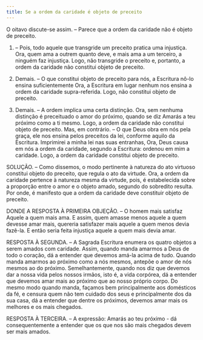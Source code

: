 ```yaml
---
title: Se a ordem da caridade é objeto de preceito
---
```


O oitavo discute-se assim. – Parece que a ordem da caridade não é objeto de preceito.  

1. – Pois, todo aquele que transgride um preceito pratica uma injustiça. Ora, quem ama a outrem quanto deve, e mais ama a um terceiro, a ninguém faz injustiça. Logo, não transgride o preceito e, portanto, a ordem da caridade não constitui objeto de preceito.  

2. Demais. – O que constitui objeto de preceito para nós, a Escritura nô-lo ensina suficientemente Ora, a Escritura em lugar nenhum nos ensina a ordem da caridade supra-referida. Logo, não constitui objeto de preceito.  

3. Demais. – A ordem implica uma certa distinção. Ora, sem nenhuma distinção é preceituado o amor do próximo, quando se diz Amarás a teu próximo como a ti mesmo. Logo, a ordem da caridade não constitui objeto de preceito.  Mas, em contrário. – O que Deus obra em nós pela graça, ele nos ensina pelos preceitos da lei, conforme aquilo da Escritura. Imprimirei a minha lei nas suas entranhas, Ora, Deus causa em nós a ordem da caridade, segundo a Escritura: ordenou em mim a caridade. Logo, a ordem da caridade constitui objeto de preceito. 

SOLUÇÃO. – Como dissemos, o modo pertinente à natureza do ato virtuoso constitui objeto do preceito, que regula o ato da virtude. Ora, a ordem da caridade pertence à natureza mesma da virtude, pois, é estabelecida sobre a proporção entre o amor e o objeto amado, segundo do sobredito resulta. Por onde, é manifesto que a ordem da caridade deve constituir objeto de preceito.  

DONDE A RESPOSTA À PRIMEIRA OBJEÇÃO. – O homem mais satisfaz Aquele a quem mais ama. E assim, quem amasse menos aquele a quem devesse amar mais, quereria satisfazer mais aquele a quem menos devia fazê-la. E então seria feita injustiça aquele a quem mais devia amar.  

RESPOSTA À SEGUNDA. – A Sagrada Escritura enumera os quatro objetos a serem amados com caridade. Assim, quando manda amarmos a Deus de todo o coração, dá a entender que devemos amá-la acima de tudo. Quando manda amarmos ao próximo como a nós mesmos, antepõe o amor de nós mesmos ao do próximo. Semelhantemente, quando nos diz que devemos dar a nossa vida pelos nossos irmãos, isto é, a vida corpórea, dá a entender que devemos amar mais ao próximo que ao nosso próprio corpo. Do mesmo modo quando manda, façamos bem principalmente aos domésticos da fé, e censura quem não tem cuidado dos seus e principalmente dos da sua casa, dá a entender que dentre os próximos, devemos amar mais os melhores e os mais chegados.  

RESPOSTA À TERCEIRA. – A expressão: Amarás ao teu próximo - dá consequentemente a entender que os que nos são mais chegados devem ser mais amados.